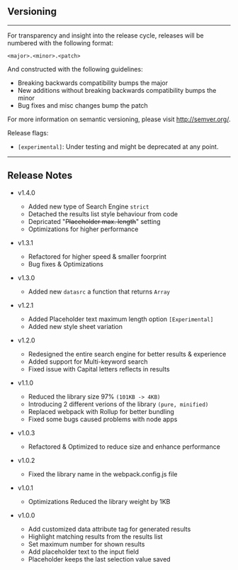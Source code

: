 ## Versioning
----------

For transparency and insight into the release cycle, releases will be numbered 
with the following format:

`<major>.<minor>.<patch>`

And constructed with the following guidelines:

* Breaking backwards compatibility bumps the major
* New additions without breaking backwards compatibility bumps the minor
* Bug fixes and misc changes bump the patch

For more information on semantic versioning, please visit http://semver.org/.


Release flags:

* `[experimental]`: Under testing and might be deprecated at any point.
---

## Release Notes

* v1.4.0
    * Added new type of Search Engine `strict`
    * Detached the results list style behaviour from code
    * Depricated "~~Placeholder max. length~~" setting
    * Optimizations for higher performance

* v1.3.1
	* Refactored for higher speed & smaller foorprint
	* Bug fixes & Optimizations

* v1.3.0
	* Added new `datasrc` a function that returns `Array`

* v1.2.1
	* Added Placeholder text maximum length option `[Experimental]`
	* Added new style sheet variation

* v1.2.0
	* Redesigned the entire search engine for better results & experience
	* Added support for Multi-keyword search
	* Fixed issue with Capital letters reflects in results

* v1.1.0
	* Reduced the library size 97% `(101KB -> 4KB)`
	* Introducing 2 different verions of the library `(pure, minified)`
	* Replaced webpack with Rollup for better bundling
	* Fixed some bugs caused problems with node apps

* v1.0.3
	* Refactored & Optimized to reduce size and enhance performance

* v1.0.2
	* Fixed the library name in the webpack.config.js file

* v1.0.1
	* Optimizations Reduced the library weight by 1KB
  
* v1.0.0
  * Add customized data attribute tag for generated results
  * Highlight matching results from the results list
  * Set maximum number for shown results
  * Add placeholder text to the input field
  * Placeholder keeps the last selection value saved